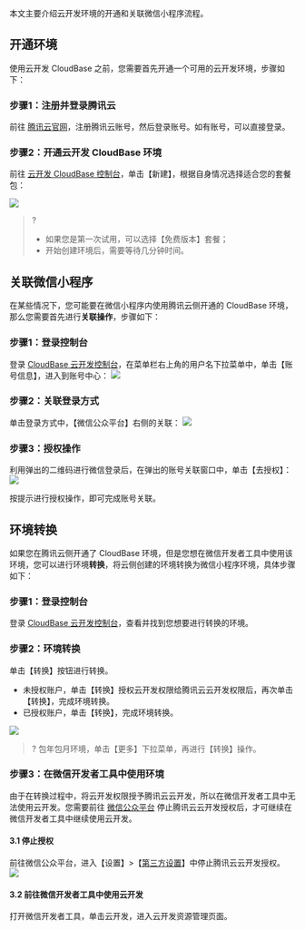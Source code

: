 本文主要介绍云开发环境的开通和关联微信小程序流程。

## 开通环境
使用云开发 CloudBase 之前，您需要首先开通一个可用的云开发环境，步骤如下：

### 步骤1：注册并登录腾讯云

前往 [腾讯云官网](https://cloud.tencent.com/)，注册腾讯云账号，然后登录账号。如有账号，可以直接登录。

### 步骤2：开通云开发 CloudBase 环境

前往 [云开发 CloudBase 控制台](https://console.cloud.tencent.com/tcb)，单击【新建】，根据自身情况选择适合您的套餐包：

![](https://main.qcloudimg.com/raw/5386abfe646bb17651898f10baba8541.png)

>? 
>- 如果您是第一次试用，可以选择【免费版本】套餐；
> - 开始创建环境后，需要等待几分钟时间。


## 关联微信小程序

在某些情况下，您可能要在微信小程序内使用腾讯云侧开通的 CloudBase 环境，那么您需要首先进行**关联操作**，步骤如下：

### 步骤1：登录控制台
登录 [CloudBase 云开发控制台](https://console.cloud.tencent.com/tcb)，在菜单栏右上角的用户名下拉菜单中，单击【账号信息】，进入到账号中心：
![](https://main.qcloudimg.com/raw/1cf1452f8456424961c9e83b2051d2b7.png)

### 步骤2：关联登录方式
单击登录方式中，【微信公众平台】右侧的关联：
![](https://main.qcloudimg.com/raw/369a3797d72e1e1115cd82c161a49610.png)

### 步骤3：授权操作
利用弹出的二维码进行微信登录后，在弹出的账号关联窗口中，单击【去授权】：
![](https://main.qcloudimg.com/raw/9bbe1e77a8665526a488abdb67162901.png)

按提示进行授权操作，即可完成账号关联。

## 环境转换

如果您在腾讯云侧开通了 CloudBase 环境，但是您想在微信开发者工具中使用该环境，您可以进行环境**转换**，将云侧创建的环境转换为微信小程序环境，具体步骤如下：

### 步骤1：登录控制台
登录 [CloudBase 云开发控制台](https://console.cloud.tencent.com/tcb)，查看并找到您想要进行转换的环境。

### 步骤2：环境转换
单击【转换】按钮进行转换。
- 未授权账户，单击【转换】授权云开发权限给腾讯云云开发权限后，再次单击【转换】，完成环境转换。
- 已授权账户，单击【转换】，完成环境转换。

![](https://main.qcloudimg.com/raw/7d07a43cb507a97b4fed08d47d5ee0f8.png)
> ? 包年包月环境，单击【更多】下拉菜单，再进行【转换】操作。

### 步骤3：在微信开发者工具中使用环境
由于在转换过程中，将云开发权限授予腾讯云云开发，所以在微信开发者工具中无法使用云开发。您需要前往 [微信公众平台](https://mp.weixin.qq.com/wxamp/home/guide) 停止腾讯云云开发授权后，才可继续在微信开发者工具中继续使用云开发。
#### 3.1 停止授权

前往微信公众平台，进入【设置】>【[第三方设置](https://mp.weixin.qq.com/wxamp/basicprofile/thirdauth)】中停止腾讯云云开发授权。
![](https://main.qcloudimg.com/raw/402fdeb63fb6cafab1961b6b81c8e11f.png)

#### 3.2 前往微信开发者工具中使用云开发

打开微信开发者工具，单击云开发，进入云开发资源管理页面。
